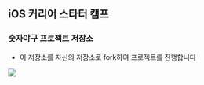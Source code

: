 ## iOS 커리어 스타터 캠프

### 숫자야구 프로젝트 저장소
- 이 저장소를 자신의 저장소로 fork하여 프로젝트를 진행합니다
<img src="https://user-images.githubusercontent.com/70146658/208584198-60fc9c84-51c3-45af-8dc3-d8eb5fb9c1a1.png"/>
